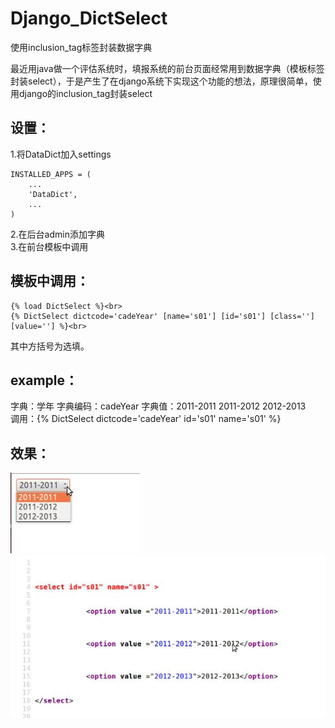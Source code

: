 # Django_DictSelect
使用inclusion_tag标签封装数据字典<br>

最近用java做一个评估系统时，填报系统的前台页面经常用到数据字典（模板标签封装select），于是产生了在django系统下实现这个功能的想法，原理很简单，使用django的inclusion_tag封装select

设置：
---
1.将DataDict加入settings<br>
```
INSTALLED_APPS = (
    ...
    'DataDict',
    ...
)
```
2.在后台admin添加字典<br>
3.在前台模板中调用<br>

模板中调用：
---
```
{% load DictSelect %}<br>
{% DictSelect dictcode='cadeYear' [name='s01'] [id='s01'] [class=''] [value=''] %}<br>
```
其中方括号为选填。

example：
---
字典：学年 字典编码：cadeYear 字典值：2011-2011 2011-2012 2012-2013 <br>
调用：{% DictSelect dictcode='cadeYear' id='s01' name='s01' %}<br>

效果：
---
![demo1](demo/dict_1.jpg)<br>
![demo2](demo/dict_2.jpg)

